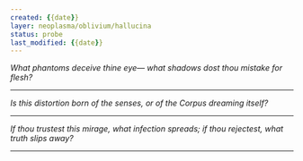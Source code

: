 ```yaml
---
created: {{date}}
layer: neoplasma/oblivium/hallucina
status: probe
last_modified: {{date}}
---
```


*What phantoms deceive thine eye—*
*what shadows dost thou mistake for flesh?*  

---

*Is this distortion born of the senses,*
*or of the Corpus dreaming itself?*  

---

*If thou trustest this mirage, what infection spreads;*
*if thou rejectest, what truth slips away?*

---
